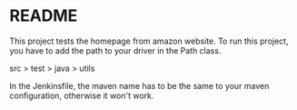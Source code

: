# README
This project tests the homepage from amazon website.
To run this project, you have to add the path to your driver in the Path class. 

src > test > java > utils

In the Jenkinsfile, the maven name has to be the same to your maven configuration, otherwise it won't work.